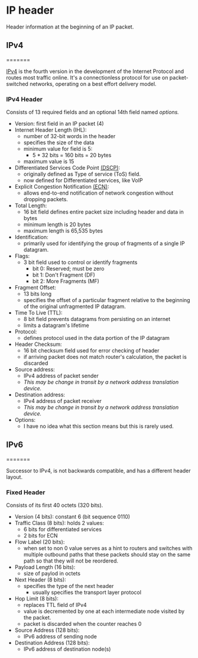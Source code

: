 # IP header

Header information at the beginning of an IP packet.

## IPv4
=======

[IPv4](https://tools.ietf.org/html/rfc791) is the fourth version in the development of the Internet Protocol and routes most traffic online. It's a connectionless protocol for use on packet-switched networks, operating on a best effort delivery model.

### IPv4 Header

Consists of 13 required fields and an optional 14th field named *options.*
  * Version: first field in an IP packet (4)
  * Internet Header Length (IHL):
    * number of 32-bit words in the header
    * specifies the size of the data
    * minimum value for field is 5:
      * 5 * 32 bits = 160 bits = 20 bytes
    * maximum value is 15
  * Differentiated Services Code Point [(DSCP)](https://tools.ietf.org/html/rfc2474):
    * originally defined as Type of service (ToS) field.
    * now defined for Differentiated services, like VoIP
  * Explicit Congestion Notification [(ECN)](https://tools.ietf.org/html/rfc3168):
    * allows end-to-end notification of network congestion without dropping packets.
  * Total Length:
    * 16 bit field defines entire packet size including header and data in bytes
    * minimum length is 20 bytes
    * maximum length is 65,535 bytes
  * Identification:
    * primarily used for identifying the group of fragments of a single IP datagram.
  * Flags:
    * 3 bit field used to control or identify fragments
      * bit 0: Reserved; must be zero
      * bit 1: Don't Fragment (DF)
      * bit 2: More Fragments (MF)
  * Fragment Offset:
    * 13 bits long
    * specifies the offset of a particular fragment relative to the beginning of the original unfragmented IP datagram.
  * Time To Live (TTL):
    * 8 bit field prevents datagrams from persisting on an internet
    * limits a datagram's lifetime
  * Protocol:
    * defines protocol used in the data portion of the IP datagram
  * Header Checksum:
    * 16 bit checksum field used for error checking of header
    * if arriving packet does not match router's calculation, the packet is discarded
  * Source address:
    * IPv4 address of packet sender
    * *This may be change in transit by a network address translation device.*
  * Destination address:
    * IPv4 address of packet receiver
    * *This may be change in transit by a network address translation device.*
  * Options:
    * I have no idea what this section means but this is rarely used.

## IPv6
=======

Successor to IPv4, is not backwards compatible, and has a different header layout. 

### Fixed Header

Consists of its first 40 octets (320 bits).

  * Version (4 bits): constant 6 (bit sequence 0110)
  * Traffic Class (8 bits): holds 2 values:
      - 6 bits for differentiated services
      - 2 bits for ECN
  * Flow Label (20 bits):
      - when set to non 0 value serves as a hint to routers and switches with multiple outbound paths that these packets should stay on the same path so that they will not be reordered.
  * Payload Length (16 bits):
      - size of paylod in octets
  * Next Header (8 bits):
      - specifies the type of the next header
          + usually specifies the transport layer protocol
  * Hop Limit (8 bits):
      - replaces TTL field of IPv4
      - value is decremented by one at each intermediate node visited by the packet.
      - packet is discarded when the counter reaches 0
  * Source Address (128 bits):
      - IPv6 address of sending node
  * Destination Address (128 bits):
      - IPv6 address of destination node(s)





